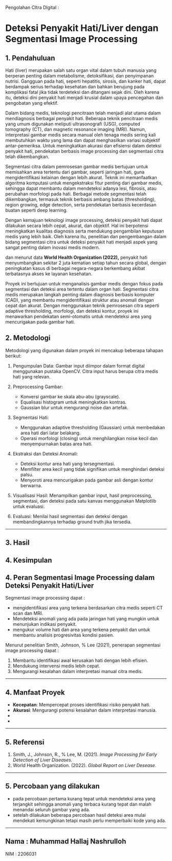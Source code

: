 Pengolahan CItra DIgital :

# Deteksi Penyakit Hati/Liver dengan Segmentasi Image Processing 

## **1. Pendahuluan**
Hati (liver) merupakan salah satu organ vital dalam tubuh manusia yang berperan penting dalam metabolisme, detoksifikasi, dan penyimpanan nutrisi. Gangguan pada hati, seperti hepatitis, sirosis, dan kanker hati, dapat berdampak serius terhadap kesehatan dan bahkan berujung pada komplikasi fatal jika tidak terdeteksi dan ditangani sejak dini. Oleh karena itu, deteksi dini penyakit hati menjadi krusial dalam upaya pencegahan dan pengobatan yang efektif.  

Dalam bidang medis, teknologi pencitraan telah menjadi alat utama dalam mendiagnosis berbagai penyakit hati. Beberapa teknik pencitraan medis yang umum digunakan meliputi ultrasonografi (USG), computed tomography (CT), dan magnetic resonance imaging (MRI). Namun, interpretasi gambar medis secara manual oleh tenaga medis sering kali membutuhkan waktu yang lama dan dapat menghasilkan variasi subjektif antar-pemeriksa. Untuk meningkatkan akurasi dan efisiensi dalam deteksi penyakit hati, pendekatan berbasis image processing dan segmentasi citra telah dikembangkan.  

Segmentasi citra dalam pemrosesan gambar medis bertujuan untuk memisahkan area tertentu dari gambar, seperti jaringan hati, guna mengidentifikasi kelainan dengan lebih akurat. Teknik ini memanfaatkan algoritma komputasi untuk mengekstraksi fitur penting dari gambar medis, sehingga dapat membantu dalam mendeteksi adanya lesi, fibrosis, atau perubahan morfologi pada hati. Berbagai metode segmentasi telah dikembangkan, termasuk teknik berbasis ambang batas (thresholding), region growing, edge detection, serta pendekatan berbasis kecerdasan buatan seperti deep learning.  

Dengan kemajuan teknologi image processing, deteksi penyakit hati dapat dilakukan secara lebih cepat, akurat, dan objektif. Hal ini berpotensi meningkatkan kualitas diagnosis serta mendukung pengambilan keputusan medis yang lebih baik. Oleh karena itu, penelitian dan pengembangan dalam bidang segmentasi citra untuk deteksi penyakit hati menjadi aspek yang sangat penting dalam inovasi medis modern.

dan menurut data **World Health Organization (2022),** penyakit hati menyumbangkan sekitar 2 juta kematian setiap tahun secara global, dengan peningkatan kasus di berbagai negara-negara berkembang akibat terbatasnya akses ke layanan kesehatan.

Proyek ini bertujuan untuk menganalisis gambar medis dengan fokus pada segmentasi dan deteksi area tertentu dalam organ hati. Segmentasi citra medis merupakan langkah penting dalam diagnosis berbasis komputer (CAD), yang membantu mengidentifikasi struktur atau anomali dengan cepat dan akurat. Dengan menggunakan teknik pemrosesan citra seperti adaptive thresholding, morfologi, dan deteksi kontur, proyek ini menawarkan pendekatan semi-otomatis untuk mendeteksi area yang mencurigakan pada gambar hati.

## **2. Metodologi**

Metodologi yang digunakan dalam proyek ini mencakup beberapa tahapan berikut:

1. Pengumpulan Data: Gambar input diimpor dalam format digital menggunakan pustaka OpenCV. Citra input harus berupa citra medis hati yang relevan.
2. Preprocessing Gambar:
   - Konversi gambar ke skala abu-abu (grayscale).
   - Equalisasi histogram untuk meningkatkan kontras.
   - Gaussian blur untuk mengurangi noise dan artefak.

3. Segmentasi Hati:
   - Menggunakan adaptive thresholding (Gaussian) untuk membedakan area hati dari latar belakang.
   - Operasi morfologi (closing) untuk menghilangkan noise kecil dan menyempurnakan batas area hati.

4. Ekstraksi dan Deteksi Anomali:
   - Deteksi kontur area hati yang tersegmentasi.
   - Memfilter area kecil yang tidak signifikan untuk menghindari deteksi palsu.
   - Menyoroti area mencurigakan pada gambar asli dengan kontur berwarna.

5. Visualisasi Hasil: Menampilkan gambar input, hasil preprocessing, segmentasi, dan deteksi pada satu kanvas menggunakan Matplotlib untuk evaluasi.

6. Evaluasi: Menilai hasil segmentasi dan deteksi dengan membandingkannya terhadap ground truth jika tersedia.



---

## **3. Hasil**

## **4. Kesimpulan**

## **4. Peran Segmentasi Image Processing dalam Deteksi Penyakit Hati/Liver**
Segmentasi image processing dapat :
- mengidentifikasi area yang terkena berdasarkan citra medis seperti CT scan dan MRI.
- Mendeteksi anomali yang ada pada jaringan hati yang mungkin untuk menunjukan indikasi penyakit.
- mengukur volume hati dan area yang terkena penyakit dan untuk membantu analisis progresivitas kondisi pasien.


Menurut penelitian Smith, Johnson, % Lee (2021), penerapan segmentasi image processing dapat :
1. Membantu identifikasi awal kerusakan hati dengan lebih efisien.
2. Mendukung intervensi medis lebih cepat.
3. Mengurangi kesalahan dalam interpretasi manual citra medis.

---

## **4. Manfaat Proyek**

- **Kecepatan**: Mempercepat proses identifikasi risiko penyakit hati.
- **Akurasi**: Mengurangi potensi kesalahan dalam interpretasi manusia.
- 
- 

---

## **5. Referensi**
1. Smith, J., Johnson, R., % Lee, M. (2021). *Image Processing for Early Detection of Liver Diseases.*
2. World Health Organization. (2022). *Global Report on Liver Desease*.

---

## **5. Percobaan yang dilakukan**
- pada percobaan pertama kurang tepat untuk mendeteksi area yang terjangkit sehingga anomali yang terbaca kurang tepat dan malah menandai seluruh gambar yang ada.
- setelah dilakukan beberapa percobaan hasil deteksi area mulai mendekati kemungkinan tetapi masih perlu memperbaiki kode yang ada.

---
Nama : Muhammad Hallaj Nashrulloh
---
NIM : 2206031

